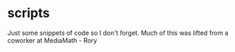 # scripts
Just some snippets of code so I don't forget. Much of this was lifted from a coworker at MediaMath - Rory
